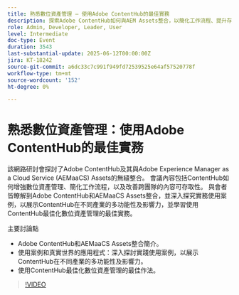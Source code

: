 ```yaml
---
title: 熟悉數位資產管理 — 使用Adobe ContentHub的最佳實務
description: 探索Adobe ContentHub如何與AEM Assets整合，以簡化工作流程、提升存取許可權並改善跨團隊和行業的資產管理。
role: Admin, Developer, Leader, User
level: Intermediate
doc-type: Event
duration: 3543
last-substantial-update: 2025-06-12T00:00:00Z
jira: KT-18242
source-git-commit: a6dc33c7c991f949fd72539525e64af57520778f
workflow-type: tm+mt
source-wordcount: '152'
ht-degree: 0%

---
```



# 熟悉數位資產管理：使用Adobe ContentHub的最佳實務

該網路研討會探討了Adobe ContentHub及其與Adobe Experience Manager as a Cloud Service (AEMaaCS) Assets的無縫整合。 會議內容包括ContentHub如何增強數位資產管理、簡化工作流程，以及改善跨團隊的內容可存取性。 與會者皆瞭解到Adobe ContentHub和AEMaaCS Assets整合，並深入探究實務使用案例，以展示ContentHub在不同產業的多功能性及影響力，並學習使用ContentHub最佳化數位資產管理的最佳實務。

主要討論點

* Adobe ContentHub和AEMaaCS Assets整合簡介。
* 使用案例和真實世界的應用程式：深入探討實踐使用案例，以展示ContentHub在不同產業的多功能性及影響力。
* 使用ContentHub最佳化數位資產管理的最佳作法。

>[!VIDEO](https://video.tv.adobe.com/v/3463353/?learn=on&enablevpops)
